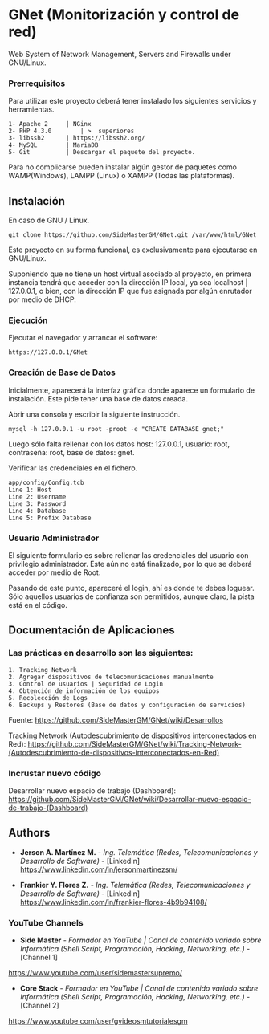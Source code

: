 # GNet (Monitorización y control de red)
Web System of Network Management, Servers and Firewalls under GNU/Linux. 

### Prerrequisitos
Para utilizar este proyecto deberá tener instalado los siguientes servicios y herramientas.

```
1- Apache 2		| NGinx
2- PHP 4.3.0 		| >  superiores
3- libssh2		| https://libssh2.org/ 
4- MySQL		| MariaDB 
5- Git			| Descargar el paquete del proyecto.
```
Para no complicarse pueden instalar algún gestor de paquetes como WAMP(Windows), LAMPP (Linux) o XAMPP (Todas las plataformas).

## Instalación
En caso de GNU / Linux. 
```
git clone https://github.com/SideMasterGM/GNet.git /var/www/html/GNet
```
Este proyecto en su forma funcional, es exclusivamente para ejecutarse en GNU/Linux.

Suponiendo que no tiene un host virtual asociado al proyecto, en primera instancia tendrá que acceder con la dirección IP local, ya sea localhost | 127.0.0.1, o bien, con la dirección IP que fue asignada por algún enrutador por medio de DHCP.

### Ejecución
Ejecutar el navegador y arrancar el software: 

```
https://127.0.0.1/GNet
```

### Creación de Base de Datos
Inicialmente, aparecerá la interfaz gráfica donde aparece un formulario de instalación. Este pide tener una base de datos creada.

Abrir una consola y escribir la siguiente instrucción. 
```
mysql -h 127.0.0.1 -u root -proot -e "CREATE DATABASE gnet;"
```
Luego sólo falta rellenar con los datos host: 127.0.0.1, usuario: root, contraseña: root, base de datos: gnet.

Verificar las credenciales en el fichero.
```
app/config/Config.tcb
Line 1: Host
Line 2: Username
Line 3: Password
Line 4: Database
Line 5: Prefix Database
```

### Usuario Administrador
El siguiente formulario es sobre rellenar las credenciales del usuario con privilegio administrador. Este aún no está finalizado, por lo que se deberá acceder por medio de Root.

Pasando de este punto, apareceré el login, ahí es donde te debes loguear. Sólo aquellos usuarios de confianza son permitidos, aunque claro, la pista está en el código.

## Documentación de Aplicaciones
### Las prácticas en desarrollo son las siguientes: 
```
1. Tracking Network
2. Agregar dispositivos de telecomunicaciones manualmente
3. Control de usuarios | Seguridad de Login
4. Obtención de información de los equipos
5. Recolección de Logs
6. Backups y Restores (Base de datos y configuración de servicios)
```
Fuente: https://github.com/SideMasterGM/GNet/wiki/Desarrollos

Tracking Network (Autodescubrimiento de dispositivos interconectados en Red): https://github.com/SideMasterGM/GNet/wiki/Tracking-Network-(Autodescubrimiento-de-dispositivos-interconectados-en-Red)

### Incrustar nuevo código
Desarrollar nuevo espacio de trabajo (Dashboard): https://github.com/SideMasterGM/GNet/wiki/Desarrollar-nuevo-espacio-de-trabajo-(Dashboard)

## Authors

* **Jerson A. Martínez M.** - *Ing. Telemática (Redes, Telecomunicaciones y Desarrollo de Software)* - [LinkedIn]
https://www.linkedin.com/in/jersonmartinezsm/

* **Frankier Y. Flores Z.** - *Ing. Telemática (Redes, Telecomunicaciones y Desarrollo de Software)* - [LinkedIn]
https://www.linkedin.com/in/frankier-flores-4b9b94108/

### YouTube Channels

* **Side Master** - *Formador en YouTube | Canal de contenido variado sobre Informática (Shell Script, Programación, Hacking, Networking, etc.)* - [Channel 1]

https://www.youtube.com/user/sidemastersupremo/

* **Core Stack** - *Formador en YouTube | Canal de contenido variado sobre Informática (Shell Script, Programación, Hacking, Networking, etc.)* - [Channel 2]

https://www.youtube.com/user/gvideosmtutorialesgm